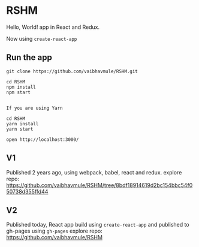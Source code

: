 # RSHM
Hello, World! app in React and Redux.

Now using `create-react-app`

## Run the app

```
git clone https://github.com/vaibhavmule/RSHM.git

cd RSHM
npm install
npm start


If you are using Yarn

cd RSHM
yarn install
yarn start

open http://localhost:3000/

```
## V1
Published 2 years ago, using webpack, babel, react and redux.
explore repo: https://github.com/vaibhavmule/RSHM/tree/8bdf18914619d2bc154bbc54f050738d355ffd44

## V2
Published today, React app build using `create-react-app` and published to gh-pages using `gh-pages`
explore repo: https://github.com/vaibhavmule/RSHM
